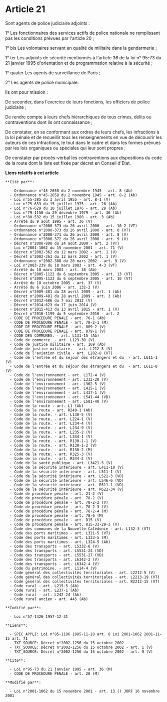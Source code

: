 # Article 21

Sont agents de police judiciaire adjoints :

1° Les fonctionnaires des services actifs de police nationale ne remplissant pas les conditions prévues par l'article 20 ;

1° bis Les volontaires servant en qualité de militaire dans la gendarmerie ;

1° ter Les adjoints de sécurité mentionnés à l'article 36 de la loi n° 95-73 du 21 janvier 1995 d'orientation et de
programmation relative à la sécurité ;

1° quater Les agents de surveillance de Paris ;

2° Les agents de police municipale.

Ils ont pour mission :

De seconder, dans l'exercice de leurs fonctions, les officiers de police judiciaire ;

De rendre compte à leurs chefs hiérarchiques de tous crimes, délits ou contraventions dont ils ont connaissance ;

De constater, en se conformant aux ordres de leurs chefs, les infractions à la loi pénale et de recueillir tous les
renseignements en vue de découvrir les auteurs de ces infractions, le tout dans le cadre et dans les formes prévues par les
lois organiques ou spéciales qui leur sont propres ;

De constater par procès-verbal les contraventions aux dispositions du code de la route dont la liste est fixée par décret en
Conseil d'Etat.

**Liens relatifs à cet article**

	**Cité par**:

	  - Ordonnance n°45-2658 du 2 novembre 1945 - art. 8 (Ab)
	  - Ordonnance n°45-2658 du 2 novembre 1945 - art. 8-2 (Ab)
	  - Loi n°55-385 du 3 avril 1955 - art. 8-1 (V)
	  - Loi n°75-633 du 15 juillet 1975 - art. 26 (Ab)
	  - Loi n°76-629 du 10 juillet 1976 - art. 29 (Ab)
	  - Loi n°79-1150 du 29 décembre 1979 - art. 36 (Ab)
	  - Loi n°80-532 du 15 juillet 1980 - art. 3 (Ab)
	  - Arrêté du 9 août 1995 - art. 36 (V)
	  - Ordonnance n°2000-373 du 26 avril 2000 - art. 10-2 (VT)
	  - Ordonnance n°2000-373 du 26 avril 2000 - art. 8 (VT)
	  - Ordonnance n°2000-371 du 26 avril 2000 - art. 8 (V)
	  - Ordonnance n°2000-372 du 26 avril 2000 - art. 9 (V)
	  - Décret n°2000-800 du 24 août 2000 - art. 2 (VT)
	  - Loi n°2001-1062 du 15 novembre 2001 - art. 71 (V)
	  - Décret n°2002-362 du 12 mars 2002 - art. 1 (V)
	  - Décret n°2002-363 du 12 mars 2002 - art. 1 (V)
	  - Ordonnance n°2002-388 du 20 mars 2002 - art. 9 (V)
	  - Loi n°2003-239 du 18 mars 2003 - art. 4-3 (VT)
	  - Arrêté du 18 mars 2004 - art. 38 (Ab)
	  - Décret n°2005-1122 du 6 septembre 2005 - art. 13 (VT)
	  - Décret n°2005-1123 du 6 septembre 2005 - art. 10 (VT)
	  - Arrêté du 18 octobre 2005 - art. 37 (V)
	  - Arrêté du 6 juin 2006 - art. 132-2 (V)
	  - Décret n°2009-481 du 28 avril 2009 - art. 1 (Ab)
	  - Décret n°2009-481 du 28 avril 2009 - art. 3 (Ab)
	  - Décret n°2012-686 du 7 mai 2012 (V)
	  - Décret n°2014-623 du 17 juin 2014 (V)
	  - Décret n°2015-413 du 13 avril 2015 - art. 1 (V)
	  - Décret n°2016-1199 du 5 septembre 2016 - art. 2
	  - CODE DE PROCEDURE PENALE - art. 76-1 (Ab)
	  - CODE DE PROCEDURE PENALE - art. 78-2-1 (M)
	  - CODE DE PROCEDURE PENALE - art. 809-2 (V)
	  - CODE DE PROCEDURE PENALE - art. 879-1 (V)
	  - CODE DES COMMUNES. - art. L131-15 (Ab)
	  - Code de commerce. - art. L123-30 (V)
	  - Code de justice militaire - art. 169 (Ab)
	  - Code de justice militaire. - art. L212-5 (V)
	  - Code de l'aviation civile - art. L282-8 (VT)
	  - Code de l'entrée et du séjour des étrangers et du  - art. L611-1 (V)
	  - Code de l'entrée et du séjour des étrangers et du  - art. L611-8 (V)
	  - Code de l'environnement - art. L172-4 (V)
	  - Code de l'environnement - art. L332-20 (V)
	  - Code de l'environnement - art. L362-5 (V)
	  - Code de l'environnement - art. L415-1 (V)
	  - Code de l'environnement - art. L437-1 (V)
	  - Code de l'environnement - art. L541-44 (VD)
	  - Code de l'environnement - art. L581-40 (V)
	  - Code de la route - art. L1 (Ab)
	  - Code de la route - art. R249-1 (Ab)
	  - Code de la route. - art. L130-5 (V)
	  - Code de la route. - art. L224-1 (V)
	  - Code de la route. - art. L234-4 (V)
	  - Code de la route. - art. L234-9 (V)
	  - Code de la route. - art. L235-2 (V)
	  - Code de la route. - art. L344-1 (V)
	  - Code de la route. - art. R130-1-1 (V)
	  - Code de la route. - art. R130-1-2 (V)
	  - Code de la route. - art. R130-2 (M)
	  - Code de la route. - art. R325-3 (V)
	  - Code de la route. - art. R344-2 (V)
	  - Code de la santé publique - art. L3421-5 (V)
	  - Code de la sécurité intérieure - art. L411-10 (V)
	  - Code de la sécurité intérieure - art. L511-1 (V)
	  - Code de la sécurité intérieure - art. L522-3 (VD)
	  - Code de la sécurité intérieure - art. L546-6 (VD)
	  - Code de la sécurité intérieure - art. R511-1 (VD)
	  - Code de la sécurité intérieure - art. R622-34 (V)
	  - Code de procédure pénale - art. 21-2 (V)
	  - Code de procédure pénale - art. 78-2 (V)
	  - Code de procédure pénale - art. 78-2-2 (V)
	  - Code de procédure pénale - art. 78-2-3 (V)
	  - Code de procédure pénale - art. 78-2-4 (M)
	  - Code de procédure pénale - art. 78-6 (M)
	  - Code de procédure pénale - art. D15 (V)
	  - Code de procédure pénale - art. R15-33-29-3 (V)
	  - Code des communes de la Nouvelle-Calédonie - art. L132-3 (VT)
	  - Code des ports maritimes - art. L321-5 (VT)
	  - Code des ports maritimes - art. L323-5 (M)
	  - Code des ports maritimes - art. L324-5 (Ab)
	  - Code des transports - art. L5332-6 (V)
	  - Code des transports - art. L5531-24 (VD)
	  - Code des transports - art. L5531-27 (VD)
	  - Code des transports - art. L6342-2 (V)
	  - Code des transports - art. L6342-4 (V)
	  - Code du patrimoine. - art. L114-4 (V)
	  - Code général des collectivités territoriales - art. L2212-5 (V)
	  - Code général des collectivités territoriales - art. L2213-19 (VT)
	  - Code général des collectivités territoriales - art. R2212-15 (VT)
	  - Code rural - art. L215-5 (Ab)
	  - Code rural - art. L237-1 (Ab)
	  - Code rural - art. L242-24 (Ab)
	  - Code rural ancien - art. 445 (Ab)

	**Codifié par**:

	  - Loi n°57-1426 1957-12-31

	**Liens**:

	  - SPEC_APPLI: Loi n°85-1196 1985-11-18 art. 8 Loi 2001-1062 2001-11-15 art. 71
	  - TXT_SOURCE: Décret n°2002-1256 du 15 octobre 2002
	  - TXT_SOURCE: Décret n°2002-1256 du 15 octobre 2002 - art. 1 (V)
	  - TXT_SOURCE: Décret n°2002-1256 du 15 octobre 2002 - art. 9 (V)

	**Cite**:

	  - Loi n°95-73 du 21 janvier 1995 - art. 36 (M)
	  - CODE DE PROCEDURE PENALE - art. 20 (M)

	**Modifié par**:

	  - Loi n°2001-1062 du 15 novembre 2001 - art. 13 () JORF 16 novembre 2001
